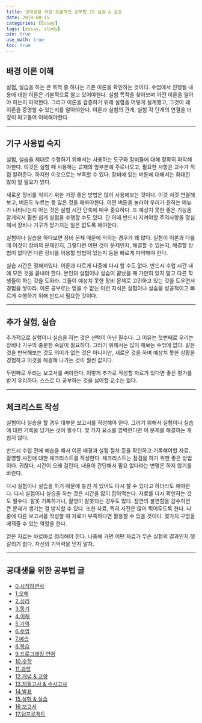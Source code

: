 ```yaml
---
title: 공대생을 위한 효율적인 공부법_15.실험 & 실습
date: 2019-08-15
categories: [Essay]
tags: [essay, study]
pin: true
use_math: true
toc: true
---
```


## __배경 이론 이해__

 실험, 실습을 하는 큰 목적 중 하나는 기존 이론을 확인하는 것이다. 수업에서 진행될 내용에 대한 이론은 기본적으로 알고 있어야한다. 실험 목적을 찾아보며 어떤 이론을 알아야 하는지 파악한다. 그리고 이론을 검증하기 위해 실험을 어떻게 설계했고, 그것이 왜 이론을 증명할 수 있는지를 알아야한다. 이론과 실험의 관계, 실험 각 단계의 연결을 더 깊이 파고들어 이해해야한다.

***

## __기구 사용법 숙지__

실험, 실습을 제대로 수행하기 위해서는 사용하는 도구와 장비들에 대해 정확히 파악해야한다. 이것은 실험 때 사용하는 교재의 앞부분에 주로나오고, 필요한 사항은 교수가 직접 알려준다. 하지만 이것으로는 부족할 수 있다. 장비에 있는 버튼에 대해서는 최대한 많이 알 필요가 있다.

새로운 장비를 익히기 위한 가장 좋은 방법은 많이 사용해보는 것이다. 이것 저것 연결해보고, 버튼도 누르는 등 많은 것을 해봐야한다. 어떤 버튼을 눌러야 우리가 원하는 메뉴가 나타나는지 아는 것은 실험 시간 단축에 매우 중요하다. 또 예상치 못한 좋은 기능을 알게되서 훨씬 쉽게 실험을 수행할 수도 있다. 단 이때 반드시 지켜야할 주의사항을 명심해서 장비나 기구가 망가지는 일은 없도록 해야한다.

실험이나 실습을 하다보면 장비 문제 때문에 막히는 경우가 꽤 많다. 실험이 이론과 다를 때 이것이 장비의 문제인지, 그렇다면 어떤 것이 문제인지, 해결할 수 있는지, 해결할 방법이 없다면 다른 장비를 이용할 방법이 있는지 등을 빠르게 파악해야 한다.

실습 시간은 정해져있다. 이론과 다르게 나중에 다시 할 수도 없다. 반드시 수업 시간 내에 모든 것을 끝내야 한다. 본인의 실험이나 실습이 끝났을 때 가만히 있지 말고 다른 학생들이 하는 것을 도와라. 그들이 예상치 못한 장비 문제로 고민하고 있는 것을 도우면서 경험을 쌓아라. 이론 공부로는 얻을 수 없는 이런 지식은 실험이나 실습을 성공적이고 빠르게 수행하기 위해 반드시 필요한 것이다.

***

## __추가 실험, 실습__

추가적으로 실험이나 실습을 하는 것은 선택이 아닌 필수다. 그 이유는 첫번째로 우리는 장비나 기구의 충분한 숙달이 필요하다. 그러기 위해서는 많이 해보는 수밖에 없다. 같은 것을 반복해보는 것도 의미가 없는 것은 아니지만, 새로운 것을 하며 예상치 못한 상황을 경험하고 이것을 해결해 나가는 것이 훨씬 값지다.

두번째로 우리는 보고서를 써야한다. 이렇게 추가로 작성할 자료가 있다면 좋은 평가를 받기 유리하다. 스스로 더 공부하는 것을 싫어할 교수는 없다.

***

## __체크리스트 작성__

실험이나 실습을 할 경우 대부분 보고서를 작성해야 한다. 그러기 위해서 실험이나 실습에 대한 기록을 남기는 것이 필수다. 몇 가지 요소를 깜박한다면 이 문제를 해결하는 게 쉽지 않다.

반드시 수업 전에 예습을 해서 이론 배경과 실험 절차 등을 확인하고 기록해야할 자료, 촬영할 사진에 대한 체크리스트를 작성한다. 체크리스트는 점검을 하기 위한 좋은 방법이다. 귀찮다, 시간이 오래 걸린다, 내용이 간단해서 필요 없다라는 변명은 하지 않기를 바란다.

다시 실험이나 실습을 하기 때문에 놓친 게 있어도 다시 할 수 있다고 하더라도 해야한다. 다시 실험이나 실습을 하는 것은 시간을 많이 잡아먹는다. 자료를 다시 확인하는 것도 필수다. 잘못 기록하거나, 촬영이 잘못되는 경우도 많다. 잠깐의 불편함을 감수하면 큰 문제가 생기는 걸 방지할 수 있다. 또한 자료, 특히 사진은 많이 찍어두도록 한다. 나중에 다른 보고서를 작성할 때 자료가 부족하다면 활용할 수 있을 것이다. 몇가지 구멍을 메꿔줄 수 있는 역할을 한다.

얻은 자료는 바로바로 정리해야 한다. 나중에 가면 어떤 자료가 무슨 실험의 결과인지 헷갈리기 쉽다. 자신의 기억력을 믿지 말자.

***

## __공대생을 위한 공부법 글__

- [0.시작하면서](https://chalgx.github.io/essay/AdviceforUniversity0)
- [1.오해](https://chalgx.github.io/essay/AdviceforUniversity1)
- [2.심리](https://chalgx.github.io/essay/AdviceforUniversity2)
- [3.동기](https://chalgx.github.io/essay/AdviceforUniversity3)
- [4.이해](https://chalgx.github.io/essay/AdviceforUniversity4)
- [5.기억](https://chalgx.github.io/essay/AdviceforUniversity5)
- [6.수업](https://chalgx.github.io/essay/AdviceforUniversity6)
- [7.예습](https://chalgx.github.io/essay/AdviceforUniversity7)
- [8.복습](https://chalgx.github.io/essay/AdviceforUniversity8)
- [9.프로그래밍 언어](https://chalgx.github.io/essay/AdviceforUniversity9)
- [10.수학](https://chalgx.github.io/essay/AdviceforUniversity10)
- [11.과학](https://chalgx.github.io/essay/AdviceforUniversity11)
- [12.개념 & 교양](https://chalgx.github.io/essay/AdviceforUniversity12)
- [13.지필고사 & 수시고사](https://chalgx.github.io/essay/AdviceforUniversity13)
- [14.발표](https://chalgx.github.io/essay/AdviceforUniversity14)
- [15.실험 & 실습](https://chalgx.github.io/essay/AdviceforUniversity15)
- [16.보고서](https://chalgx.github.io/essay/AdviceforUniversity16)
- [17.텀프로젝트](https://chalgx.github.io/essay/AdviceforUniversity17)
